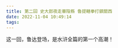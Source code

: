 ```yaml
---
title: 第二回 史大郎夜走華陰縣 魯提轄拳打鎮關西
date: 2022-11-04 10:49:14
tags:
---
```


这一回，鲁达登场，是水浒全篇的第一个高潮！

<!-- more -->



